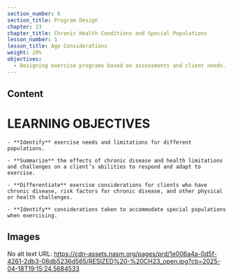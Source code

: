 ```yaml
---
section_number: 6
section_title: Program Design
chapter: 23
chapter_title: Chronic Health Conditions and Special Populations
lesson_number: 1
lesson_title: Age Considerations
weight: 20%
objectives:
  - Designing exercise programs based on assessments and client needs.
---
```


## Content
# LEARNING OBJECTIVES

	- **Identify** exercise needs and limitations for different populations.

	- **Summarize** the effects of chronic disease and health limitations and challenges on a client’s abilities to respond and adapt to exercise.

	- **Differentiate** exercise considerations for clients who have chronic disease, risk factors for chronic disease, and other physical or health challenges.

	- **Identify** considerations taken to accommodate special populations when exercising.

## Images

No alt text
URL: https://cdn-assets.nasm.org/pages/prd/1e006a4a-0d5f-4261-2db3-08db5236d565/RESIZED%20-%20CH23_open.jpg?cb=2025-04-18T19:15:24.5684533